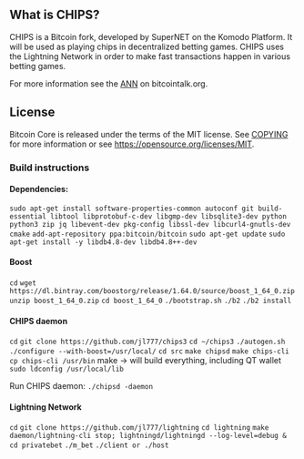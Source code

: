 What is CHIPS?
--------------

CHIPS is a Bitcoin fork, developed by SuperNET on the Komodo Platform. 
It will be used as playing chips in decentralized betting games. 
CHIPS uses the Lightning Network in order to make fast transactions happen in various betting games.

For more information see the [ANN](https://bitcointalk.org/index.php?topic=2078449) on bitcointalk.org.

License
-------

Bitcoin Core is released under the terms of the MIT license. See [COPYING](COPYING) for more
information or see https://opensource.org/licenses/MIT.


### Build instructions

#### Dependencies:
`sudo apt-get install software-properties-common autoconf git build-essential libtool libprotobuf-c-dev libgmp-dev libsqlite3-dev python python3 zip jq libevent-dev pkg-config libssl-dev libcurl4-gnutls-dev cmake`
`add-apt-repository ppa:bitcoin/bitcoin`
`sudo apt-get update`
`sudo apt-get install -y libdb4.8-dev libdb4.8++-dev`

#### Boost
`cd`
`wget https://dl.bintray.com/boostorg/release/1.64.0/source/boost_1_64_0.zip`
`unzip boost_1_64_0.zip`
`cd boost_1_64_0`
`./bootstrap.sh`
`./b2`
`./b2 install`

#### CHIPS daemon
`cd`
`git clone https://github.com/jl777/chips3`
`cd ~/chips3`
`./autogen.sh`
`./configure --with-boost=/usr/local/`
`cd src`
`make chipsd`
`make chips-cli`
`cp chips-cli /usr/bin` 
make -> will build everything, including QT wallet
`sudo ldconfig /usr/local/lib`

Run CHIPS daemon:
`./chipsd -daemon`

#### Lightning Network
`cd`
`git clone https://github.com/jl777/lightning`
`cd lightning`
`make`
`daemon/lightning-cli stop; lightningd/lightningd --log-level=debug &`
`cd privatebet`
`./m_bet`
`./client or ./host`


